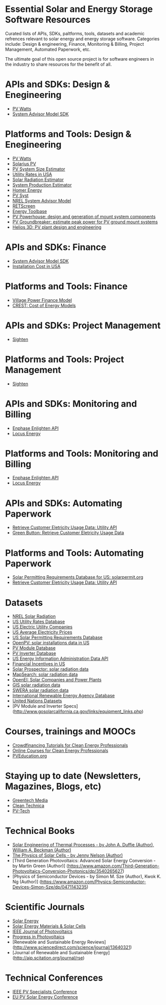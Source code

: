 # Essential Solar and Energy Storage Software Resources

Curated lists of APIs, SDKs, paltforms, tools, datasets and academic refrences relevant to solar energy and energy storage software. Categories include: Design & engineering, Finance, Monitoring & Billing, Project Management, Automated Paperwork, etc.

The ultimate goal of this open source project is for software engineers in the industry to share resources for the benefit of all.

# APIs and SDKs: Design & Enegineering 

- [PV Watts](https://developer.nrel.gov/docs/solar/pvwatts-v5/)
- [System Advisor Model SDK](https://sam.nrel.gov/)

# Platforms and Tools: Design & Enegineering

- [PV Watts](http://pvwatts.nrel.gov/)
- [Solarius PV](http://www.accasoftware.com/en/id55/solar-pv-system-design.html)
- [PV System Size Estimator](http://villagepower.com/powertools/)
- [Utility Rates in USA](http://villagepower.com/powertools/utility-rates/)
- [Solar Radiation Estimator](http://villagepower.com/powertools/solar-irradiance/)
- [System Production Estimator](http://villagepower.com/powertools/system-production/)
- [Homer Energy](http://www.homerenergy.com/HOMER_legacy.html)
- [PV Syst](http://www.pvsyst.com/en/software)
- [NREL System Advisor Model](https://sam.nrel.gov/)
- [RETScreen](http://www.retscreen.net/ang/home.php)
- [Energy Toolbase](https://www.energytoolbase.com/)
- [PV Powerhouse: design and generation of mount system components](http://secure.schletter.us/calculator/index.php)
- [PV Groundbreaker: estimate peak power for PV ground mount systems](http://http://www.pvgroundbreaker.com/)
- [Helios 3D: PV plant design and engineering](http://www.schletter.us/helios-3d.html)

# APIs and SDKs: Finance
- [System Advisor Model SDK](https://sam.nrel.gov/)
- [Installation Cost in USA](https://openpv.nrel.gov/)

# Platforms and Tools: Finance
- [Village Power Finance Model](http://villagepower.com/)
- [CREST: Cost of Energy Models](https://financere.nrel.gov/finance/content/crest-cost-energy-models)

# APIs and SDKs: Project Management
- [Sighten](http://www.sighten.io)

# Platforms and Tools: Project Management
- [Sighten](http://www.sighten.io)

# APIs and SDKs: Monitoring and Billing

- [Enphase Enlighten API](https://developer.enphase.com)
- [Locus Energy](https://developer.locusenergy.com/)

# Platforms and Tools: Monitoring and Billing

- [Enphase Enlighten API](https://developer.enphase.com)
- [Locus Energy](https://developer.locusenergy.com/)

# APIs and SDKs: Automating Paperwork
- [Retrieve Customer Eletricity Usage Data: Utility API](https://utilityapi.com/docs)
- [Green Button: Retrieve Customer Eletricity Usage Data](http://www.greenbuttondata.org)

# Platforms and Tools: Automating Paperwork

- [Solar Permitting Requirements Database for US: solarpermit.org](https://solarpermit.org/)
- [Retrieve Customer Eletricity Usage Data: Utility API](https://utilityapi.com/)

# Datasets

- [NREL Solar Radiation](https://developer.nrel.gov/docs/solar/solar-resource-v1/)
- [US Utility Rates Database](http://en.openei.org/wiki/Utility_Rate_Database)
- [US Electric Utility Companies](http://en.openei.org/wiki/Category:Utility_Companies)
- [US Average Electricity Prices](http://developer.nrel.gov/docs/electricity/utility-rates-v3/)
- [US Solar Permitting Requirements Database](https://solarpermit.org/)
- [OpenPV: solar installations data in US](https://openpv.nrel.gov)
- [PV Module Database](http://gosolarcalifornia.ca.gov/equipment/pv_modules.php)
- [PV Inverter Database](http://gosolarcalifornia.ca.gov/equipment/inverters.php)
- [US Energy Information Administration Data API](http://www.eia.gov/beta/api/index.cfm)
- [Financial Incentives in US](http://villagepower.com/powertools/financial-incentives/)
- [Solar Prospector: solar radiation data](http://maps.nrel.gov/prospector)
- [MapSearch: solar radiation data](http://www.nrel.gov/gis/mapsearch/)
- [OpenEI: Solar Companies and Power Plants](http://en.openei.org/wiki/Gateway:Solar)
- [GIS solar radiation data](http://www.nrel.gov/gis/data_solar.html)
- [SWERA solar radiation data](http://www.nrel.gov/gis/data_solar.html)
- [International Renewable Energy Agency Database](http://resourceirena.irena.org/gateway/)
- [United Nations Datasets](http://data.un.org/Search.aspx?q=solar)
- [PV Module and Inverter Specs] (http://www.gosolarcalifornia.ca.gov/links/equipment_links.php)

# Courses, trainings and MOOCs

- [Crowdfinancing Tutorials for Clean Energy Professionals](http://villagepower.com/tutorials/)
- [Online Courses for Clean Energy Professionals](https://www.heatspring.com/courses)
- [PVEducation.org](http://www.pveducation.org/)

# Staying up to date (Newsletters, Magazines, Blogs, etc)

- [Greentech Media](http://www.greentechmedia.com/)
- [Clean Technica](http://cleantechnica.com/)
- [PV-Tech](http://www.pv-tech.org/)

# Technical Books

- [Solar Engineering of Thermal Processes - by John A. Duffie (Author), William A. Beckman (Author)](http://www.amazon.com/Solar-Engineering-Thermal-Processes-Duffie/dp/0470873663)
- [The Physics of Solar Cells - by Jenny Nelson (Author)](https://www.amazon.com/Physics-Solar-Properties-Semiconductor-Materials/dp/1860943497)
- [Third Generation Photovoltaics: Advanced Solar Energy Conversion - by Martin Green (Author)] (https://www.amazon.com/Third-Generation-Photovoltaics-Conversion-Photonics/dp/3540265627)
- [Physics of Semiconductor Devices - by Simon M. Sze (Author), Kwok K. Ng (Author)] (https://www.amazon.com/Physics-Semiconductor-Devices-Simon-Sze/dp/0471143235)

# Scientific Journals

- [Solar Energy](http://www.journals.elsevier.com/solar-energy/) 
- [Solar Energy Materials & Solar Cells](http://www.journals.elsevier.com/solar-energy-materials-and-solar-cells/)
- [IEEE Journal of Photovoltaics](http://ieeexplore.ieee.org/xpl/RecentIssue.jsp?punumber=5503869)
- [Progress in Photovoltaics](http://onlinelibrary.wiley.com/journal/10.1002/\(ISSN\)1099-159X)
- [Renewable and Sustainable Energy Reviews] (http://www.sciencedirect.com/science/journal/13640321)
- [Journal of Renewable and Sustainable Energy] (http://aip.scitation.org/journal/rse)

# Technical Conferences

- [IEEE PV Specialists Conference](www.ieee-pvsc.org/)
- [EU PV Solar Energy Conference](https://www.photovoltaic-conference.com/)
